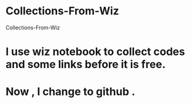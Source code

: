 # Collections-From-Wiz
Collections-From-Wiz
# I use wiz notebook to collect codes and some links before it is free.
# Now , I change to github .
